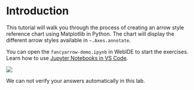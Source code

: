 # Introduction

This tutorial will walk you through the process of creating an arrow style reference chart using Matplotlib in Python. The chart will display the different arrow styles available in `~.Axes.annotate`.

You can open the `fancyarrow-demo.ipynb` in WebIDE to start the exercises. Learn how to use [Jupyter Notebooks in VS Code](https://code.visualstudio.com/docs/datascience/jupyter-notebooks).

![](https://file.labex.io/upload/u/1991/fzLMg1oHuQrI.png)

We can not verify your answers automatically in this lab.
